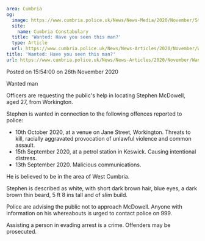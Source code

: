 ```yaml
area: Cumbria
og:
  image: https://www.cumbria.police.uk/News/News-Media/2020/November/Stephen-MCDOWELLjpg.jpg
  site:
    name: Cumbria Constabulary
  title: 'Wanted: Have you seen this man?'
  type: Article
  url: https://www.cumbria.police.uk/News/News-Articles/2020/November/Wanted-Have-you-seen-this-man.aspx
title: 'Wanted: Have you seen this man?'
url: https://www.cumbria.police.uk/News/News-Articles/2020/November/Wanted-Have-you-seen-this-man.aspx
```

Posted on 15:54:00 on 26th November 2020

Wanted man

Officers are requesting the public's help in locating Stephen McDowell, aged 27, from Workington.

Stephen is wanted in connection to the following offences reported to police:

 * 10th October 2020, at a venue on Jane Street, Workington. Threats to kill, racially aggravated provocation of unlawful violence and common assault.
 * 15th September 2020, at a petrol station in Keswick. Causing intentional distress.
 * 13th September 2020. Malicious communications.

He is believed to be in the area of West Cumbria.

Stephen is described as white, with short dark brown hair, blue eyes, a dark brown thin beard, 5 ft 8 ins tall and of slim build.

Police are advising the public not to approach McDowell. Anyone with information on his whereabouts is urged to contact police on 999.

Assisting a person in evading arrest is a crime. Offenders may be prosecuted.
